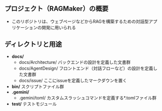 ## プロジェクト（RAGMaker）の概要
- このリポジトリは、ウェブページなどからRAGを構築するための対話型アプリケーションの開発に用いられる

## ディレクトリと用途

- **docs/**
    * docs/Architecture/
        バックエンドの設計を定義した文書群
    * docs/AgentDesign/
        フロントエンド（対話フローなど）の設計を定義した文書群
    * docs/issue/
        ここにissueを定義したマークダウンを置く
- **bin/**
    スクリプトファイル群
- **.gemini/**
    * .gemini/toml/
        カスタムスラッシュコマンドを定義する*.tomlファイル群
- **test/**
    テストモジュール